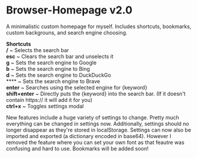 # Browser-Homepage v2.0
A minimalistic custom homepage for myself. Includes shortcuts, bookmarks, custom backgrouns, and search engine choosing.

**Shortcuts** <br>
**/** ~ Selects the search bar <br>
**esc** ~ Clears the search bar and unselects it <br>
**g** ~ Sets the search engine to Google <br>
**b** ~ Sets the search engine to Bing <br>
**d** ~ Sets the search engine to DuckDuckGo <br>
**** ~ Sets the search engine to Brave <br>
**enter** ~ Searches using the selected engine for {keyword} <br>
**shift+enter** ~ Directly puts the {keyword} into the search bar. (If it doesn't contain https:// it will add it for you) <br>
**ctrl+x** ~ Toggles settings modal <br>

New features include a huge variety of settings to change. Pretty much everything can be changed in settings now. Additionally, settings should no longer disappear as they're stored in localStorage. Settings can now also be imported and exported (a dictionary encoded in base64). However I removed the feature where you can set your own font as that feautre was confusing and hard to use. Bookmarks will be added soon!
